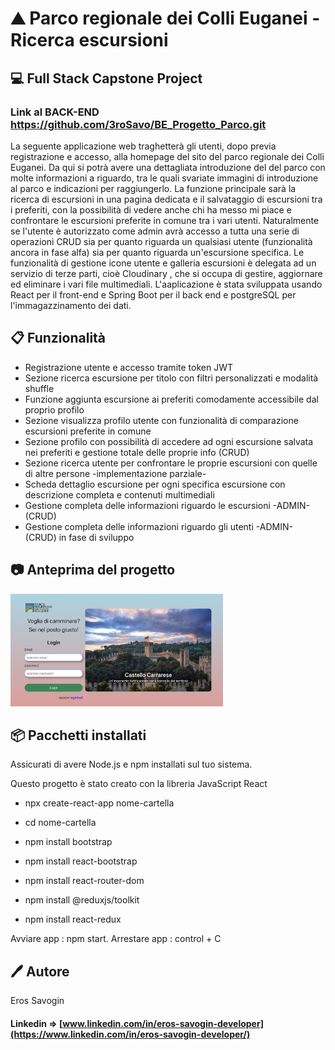 # ⛰️ Parco regionale dei Colli Euganei - Ricerca escursioni
## 💻 Full Stack Capstone Project

### Link al BACK-END  https://github.com/3roSavo/BE_Progetto_Parco.git

La seguente applicazione web traghetterà gli utenti, dopo previa registrazione e accesso, alla homepage del sito del parco regionale dei Colli Euganei. Da qui si potrà
avere una dettagliata introduzione del del parco con molte informazioni a riguardo, tra le quali svariate immagini di introduzione al parco e indicazioni per raggiungerlo.
La funzione principale sarà la ricerca di escursioni in una pagina dedicata e il salvataggio di escursioni tra i preferiti, con la possibilità di vedere anche chi ha messo mi piace e confrontare le escursioni preferite in comune tra i vari utenti. Naturalmente se l'utente è autorizzato come admin avrà accesso a tutta una serie di operazioni CRUD sia per quanto riguarda un qualsiasi utente (funzionalità ancora in fase alfa) sia per quanto riguarda un'escursione specifica. Le funzionalità di gestione icone utente e galleria escursioni è delegata ad un servizio di terze parti, cioè Cloudinary , che si occupa di gestire, aggiornare ed eliminare i vari file multimediali.
L'aaplicazione è stata sviluppata usando React per il front-end e Spring Boot per il back end e postgreSQL per l'immagazzinamento dei dati.

## 📋 Funzionalità
* Registrazione utente e accesso tramite token JWT
* Sezione ricerca escursione per titolo con filtri personalizzati e modalità shuffle
* Funzione aggiunta escursione ai preferiti comodamente accessibile dal proprio profilo
* Sezione visualizza profilo utente con funzionalità di comparazione escursioni preferite in comune
* Sezione profilo con possibilità di accedere ad ogni escursione salvata nei preferiti e gestione totale delle proprie info (CRUD)
* Sezione ricerca utente per confrontare le proprie escursioni con quelle di altre persone -implementazione parziale-
* Scheda dettaglio escursione per ogni specifica escursione con descrizione completa e contenuti multimediali
* Gestione completa delle informazioni riguardo le escursioni -ADMIN- (CRUD)
* Gestione completa delle informazioni riguardo gli utenti -ADMIN- (CRUD) in fase di sviluppo

## 📷 Anteprima del progetto 
<img src="./src/assets/Screenshot 2024-03-05 alle 14.55.08.png" height="180px" />

## 📦 Pacchetti installati 

Assicurati di avere Node.js e npm installati sul tuo sistema.

Questo progetto è stato creato con la libreria JavaScript React

* npx create-react-app nome-cartella

* cd nome-cartella

* npm install bootstrap 
* npm install react-bootstrap
* npm install react-router-dom
* npm install @reduxjs/toolkit
* npm install react-redux

Avviare app : npm start.
Arrestare app : control + C

## 🖊️ Autore
Eros Savogin
#### Linkedin => [www.linkedin.com/in/eros-savogin-developer](https://www.linkedin.com/in/eros-savogin-developer/)